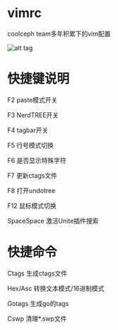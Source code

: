 # vimrc

coolceph team多年积累下的vim配置

![alt tag](https://raw.github.com/coolceph/vimrc/master/screenshot-2.png)

# 快捷键说明
F2  paste模式开关

F3  NerdTREE开关

F4  tagbar开关

F5  行号模式切换

F6  是否显示特殊字符

F7  更新ctags文件

F8  打开undotree

F12 鼠标模式切换

SpaceSpace 激活Unite插件搜索

# 快捷命令
Ctags   生成ctags文件

Hex/Asc 转换文本模式/16进制模式

Gotags  生成go的tags

Cswp    清理*.swp文件

